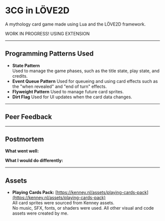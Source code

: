 # 3CG in LÖVE2D

A mythology card game made using Lua and the LÖVE2D framework.

WORK IN PROGRESS! USING EXTENSION

---

## Programming Patterns Used

- **State Pattern**  
Used to manage the game phases, such as the title state, play state, and credits.
- **Event Queue Pattern**
Used for queueing and using card effects such as the "when revealed" and "end of turn" effects.
- **Flyweight Pattern**
Used to manage future card sprites.
- **Dirt Flag**
Used for UI updates when the card data changes.
---

## Peer Feedback

---

## Postmortem

**What went well:**  


**What I would do differently:**  


---

## Assets

- **Playing Cards Pack:** [https://kenney.nl/assets/playing-cards-pack](https://kenney.nl/assets/playing-cards-pack)  
  All card sprites were sourced from Kenney assets.  
  No music, SFX, fonts, or shaders were used. All other visual and code assets were created by me.
